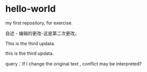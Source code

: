 # hello-world
my first repository, for exercise.

自述 - 编辑的更改-这是第二次更改。

This is the third updata.

this is the third updata.

query：If I change the original text , conflict may be interpreted?
